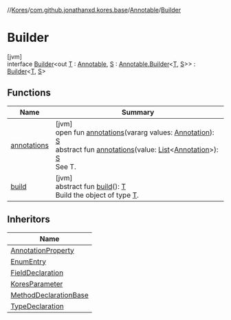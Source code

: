 //[Kores](../../../../index.md)/[com.github.jonathanxd.kores.base](../../index.md)/[Annotable](../index.md)/[Builder](index.md)

# Builder

[jvm]\
interface [Builder](index.md)<out [T](index.md) : [Annotable](../index.md), [S](index.md) : [Annotable.Builder](index.md)<[T](index.md), [S](index.md)>> : [Builder](../../../com.github.jonathanxd.kores.builder/-builder/index.md)<[T](index.md), [S](index.md)>

## Functions

| Name | Summary |
|---|---|
| [annotations](annotations.md) | [jvm]<br>open fun [annotations](annotations.md)(vararg values: [Annotation](../../-annotation/index.md)): [S](index.md)<br>abstract fun [annotations](annotations.md)(value: [List](https://kotlinlang.org/api/latest/jvm/stdlib/kotlin.collections/-list/index.html)<[Annotation](../../-annotation/index.md)>): [S](index.md)<br>See T. |
| [build](../../../com.github.jonathanxd.kores.builder/-builder/build.md) | [jvm]<br>abstract fun [build](../../../com.github.jonathanxd.kores.builder/-builder/build.md)(): [T](index.md)<br>Build the object of type [T](../../../com.github.jonathanxd.kores.builder/-builder/index.md). |

## Inheritors

| Name |
|---|
| [AnnotationProperty](../../-annotation-property/-builder/index.md) |
| [EnumEntry](../../-enum-entry/-builder/index.md) |
| [FieldDeclaration](../../-field-declaration/-builder/index.md) |
| [KoresParameter](../../-kores-parameter/-builder/index.md) |
| [MethodDeclarationBase](../../-method-declaration-base/-builder/index.md) |
| [TypeDeclaration](../../-type-declaration/-builder/index.md) |
